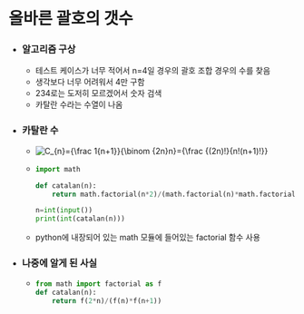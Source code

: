 # 올바른 괄호의 갯수
- ### 알고리즘 구상

  - 테스트 케이스가 너무 적어서 n=4일 경우의 괄호 조합 경우의 수를 찾음
  - 생각보다 너무 어려워서 4만 구함
  - 234로는 도저히 모르겠어서 숫자 검색
  - 카탈란 수라는 수열이 나옴

- ### 카탈란 수

  - ![C_{n}={\frac  1{n+1}}{\binom  {2n}n}={\frac  {(2n)!}{n!(n+1)!}}](https://wikimedia.org/api/rest_v1/media/math/render/svg/4c97a546b69cad98ea90582791a22d5443dc46fd)

  - ```python
    import math
    
    def catalan(n):
        return math.factorial(n*2)/(math.factorial(n)*math.factorial(n+1))
    
    n=int(input())
    print(int(catalan(n)))
    ```

  - python에 내장되어 있는 math 모듈에 들어있는 factorial 함수 사용

- ### 나중에 알게 된 사실

  - ```python
    from math import factorial as f
    def catalan(n):
        return f(2*n)/(f(n)*f(n+1))
    ```

    